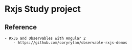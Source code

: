 # Rxjs Study project


## Reference
    - RxJS and Observables with Angular 2
        - https://github.com/coryrylan/observable-rxjs-demos